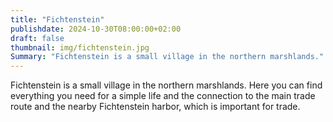 ```yaml
---
title: "Fichtenstein"
publishdate: 2024-10-30T08:00:00+02:00
draft: false
thumbnail: img/fichtenstein.jpg
Summary: "Fichtenstein is a small village in the northern marshlands."
---
```


Fichtenstein is a small village in the northern marshlands.
Here you can find everything you need for a simple life and the connection to the main trade route and the nearby Fichtenstein harbor, which is important for trade.
